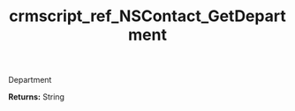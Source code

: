 ﻿---
title: crmscript_ref_NSContact_GetDepartment
description: String NSContact.GetDepartment()
intellisense: NSContact.GetDepartment
keywords: NSContact, GetDepartment
so.topic: reference
---

Department

**Returns:** String


